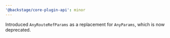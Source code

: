 ```yaml
---
'@backstage/core-plugin-api': minor
---
```


Introduced `AnyRouteRefParams` as a replacement for `AnyParams`, which is now deprecated.
